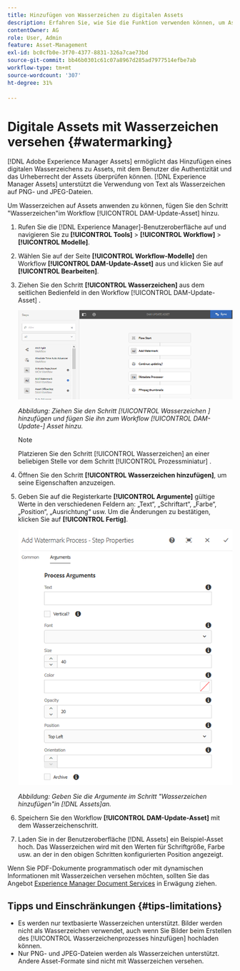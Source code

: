 ```yaml
---
title: Hinzufügen von Wasserzeichen zu digitalen Assets
description: Erfahren Sie, wie Sie die Funktion verwenden können, um Assets digitale Wasserzeichen hinzuzufügen.
contentOwner: AG
role: User, Admin
feature: Asset-Management
exl-id: bc0cfb0e-3f70-4377-8831-326a7cae73bd
source-git-commit: bb46b0301c61c07a8967d285ad7977514efbe7ab
workflow-type: tm+mt
source-wordcount: '307'
ht-degree: 31%

---
```


# Digitale Assets mit Wasserzeichen versehen {#watermarking}

[!DNL Adobe Experience Manager Assets] ermöglicht das Hinzufügen eines digitalen Wasserzeichens zu Assets, mit dem Benutzer die Authentizität und das Urheberrecht der Assets überprüfen können. [!DNL Experience Manager Assets] unterstützt die Verwendung von Text als Wasserzeichen auf PNG- und JPEG-Dateien.

Um Wasserzeichen auf Assets anwenden zu können, fügen Sie den Schritt &quot;Wasserzeichen&quot;im Workflow [!UICONTROL DAM-Update-Asset] hinzu.

1. Rufen Sie die [!DNL Experience Manager]-Benutzeroberfläche auf und navigieren Sie zu **[!UICONTROL Tools]** > **[!UICONTROL Workflow]** > **[!UICONTROL Modelle]**.
1. Wählen Sie auf der Seite **[!UICONTROL Workflow-Modelle]** den Workflow **[!UICONTROL DAM-Update-Asset]** aus und klicken Sie auf **[!UICONTROL Bearbeiten]**.

1. Ziehen Sie den Schritt **[!UICONTROL Wasserzeichen]** aus dem seitlichen Bedienfeld in den Workflow [!UICONTROL DAM-Update-Asset] .

   ![Ziehen Sie den Schritt  [!UICONTROL Wasserzeichen ] hinzufügen und fügen Sie ihn zum Workflow  [!UICONTROL DAM-Update-] Asset hinzu.](assets/add_watermark_step_aem_assets.png)

   *Abbildung: Ziehen Sie den Schritt  [!UICONTROL Wasserzeichen ] hinzufügen und fügen Sie ihn zum Workflow  [!UICONTROL DAM-Update-] Asset hinzu.*

   >[!NOTE]
   >
   >Platzieren Sie den Schritt [!UICONTROL Wasserzeichen] an einer beliebigen Stelle vor dem Schritt [!UICONTROL Prozessminiatur] .

1. Öffnen Sie den Schritt **[!UICONTROL Wasserzeichen hinzufügen]**, um seine Eigenschaften anzuzeigen.
1. Geben Sie auf die Registerkarte **[!UICONTROL Argumente]** gültige Werte in den verschiedenen Feldern an: „Text“, „Schriftart“, „Farbe“, „Position“, „Ausrichtung“ usw. Um die Änderungen zu bestätigen, klicken Sie auf **[!UICONTROL Fertig]**.

   ![Bereitstellen der Argumente im Schritt „Wasserzeichen hinzufügen“ in [!DNL Assets]](assets/arguments_add_watermark_aem_assets.png)

   *Abbildung: Geben Sie die Argumente im Schritt &quot;Wasserzeichen hinzufügen&quot;in  [!DNL Assets]an.*

1. Speichern Sie den Workflow **[!UICONTROL DAM-Update-Asset]** mit dem Wasserzeichenschritt.
1. Laden Sie in der Benutzeroberfläche [!DNL Assets] ein Beispiel-Asset hoch. Das Wasserzeichen wird mit den Werten für Schriftgröße, Farbe usw. an der in den obigen Schritten konfigurierten Position angezeigt.

Wenn Sie PDF-Dokumente programmatisch oder mit dynamischen Informationen mit Wasserzeichen versehen möchten, sollten Sie das Angebot [Experience Manager Document Services](/help/forms/using/overview-aem-document-services.md) in Erwägung ziehen.

## Tipps und Einschränkungen {#tips-limitations}

* Es werden nur textbasierte Wasserzeichen unterstützt. Bilder werden nicht als Wasserzeichen verwendet, auch wenn Sie Bilder beim Erstellen des [!UICONTROL Wasserzeichenprozesses hinzufügen] hochladen können.
* Nur PNG- und JPEG-Dateien werden als Wasserzeichen unterstützt. Andere Asset-Formate sind nicht mit Wasserzeichen versehen.
